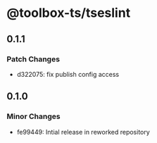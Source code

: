 # @toolbox-ts/tseslint

## 0.1.1

### Patch Changes

- d322075: fix publish config access

## 0.1.0

### Minor Changes

- fe99449: Intial release in reworked repository
